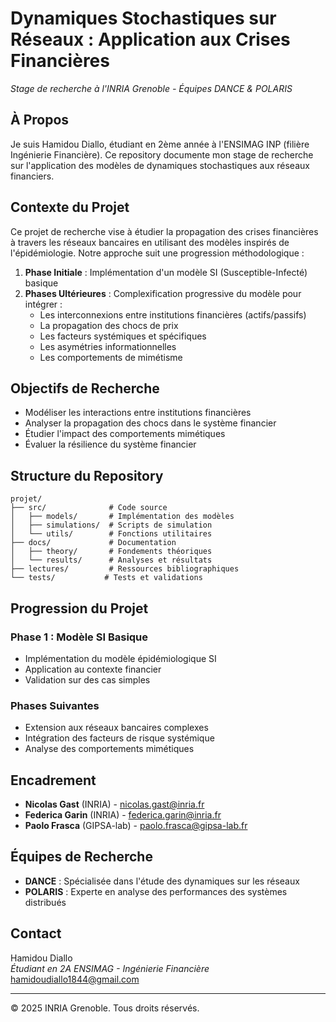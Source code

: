 # Dynamiques Stochastiques sur Réseaux : Application aux Crises Financières

*Stage de recherche à l'INRIA Grenoble - Équipes DANCE & POLARIS*

## À Propos
Je suis Hamidou Diallo, étudiant en 2ème année à l'ENSIMAG INP (filière Ingénierie Financière). Ce repository documente mon stage de recherche sur l'application des modèles de dynamiques stochastiques aux réseaux financiers.

## Contexte du Projet
Ce projet de recherche vise à étudier la propagation des crises financières à travers les réseaux bancaires en utilisant des modèles inspirés de l'épidémiologie. Notre approche suit une progression méthodologique :

1. **Phase Initiale** : Implémentation d'un modèle SI (Susceptible-Infecté) basique
2. **Phases Ultérieures** : Complexification progressive du modèle pour intégrer :
   - Les interconnexions entre institutions financières (actifs/passifs)
   - La propagation des chocs de prix
   - Les facteurs systémiques et spécifiques
   - Les asymétries informationnelles
   - Les comportements de mimétisme

## Objectifs de Recherche
- Modéliser les interactions entre institutions financières
- Analyser la propagation des chocs dans le système financier
- Étudier l'impact des comportements mimétiques
- Évaluer la résilience du système financier

## Structure du Repository
```
projet/
├── src/              # Code source
│   ├── models/       # Implémentation des modèles
│   ├── simulations/  # Scripts de simulation
│   └── utils/        # Fonctions utilitaires
├── docs/             # Documentation
│   ├── theory/       # Fondements théoriques
│   └── results/      # Analyses et résultats
├── lectures/         # Ressources bibliographiques
└── tests/           # Tests et validations
```

## Progression du Projet

### Phase 1 : Modèle SI Basique
- Implémentation du modèle épidémiologique SI
- Application au contexte financier
- Validation sur des cas simples

### Phases Suivantes
- Extension aux réseaux bancaires complexes
- Intégration des facteurs de risque systémique
- Analyse des comportements mimétiques

## Encadrement
- **Nicolas Gast** (INRIA) - nicolas.gast@inria.fr
- **Federica Garin** (INRIA) - federica.garin@inria.fr
- **Paolo Frasca** (GIPSA-lab) - paolo.frasca@gipsa-lab.fr

## Équipes de Recherche
- **DANCE** : Spécialisée dans l'étude des dynamiques sur les réseaux
- **POLARIS** : Experte en analyse des performances des systèmes distribués

## Contact
Hamidou Diallo  
*Étudiant en 2A ENSIMAG - Ingénierie Financière*  
hamidoudiallo1844@gmail.com

---
© 2025 INRIA Grenoble. Tous droits réservés.
